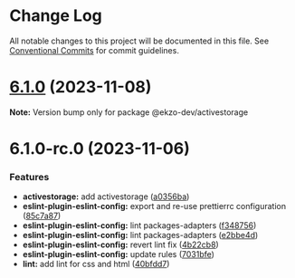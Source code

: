 # Change Log

All notable changes to this project will be documented in this file.
See [Conventional Commits](https://conventionalcommits.org) for commit guidelines.

# [6.1.0](https://github.com/ekzo-dev/aurelia-components/compare/@ekzo-dev/activestorage@6.1.0-rc.0...@ekzo-dev/activestorage@6.1.0) (2023-11-08)

**Note:** Version bump only for package @ekzo-dev/activestorage





# 6.1.0-rc.0 (2023-11-06)


### Features

* **activestorage:** add activestorage ([a0356ba](https://github.com/ekzo-dev/aurelia-components/commit/a0356ba3a0408983ffeeddc92c27de2b518dba42))
* **eslint-plugin-eslint-config:** export and re-use prettierrc configuration ([85c7a87](https://github.com/ekzo-dev/aurelia-components/commit/85c7a87c7ae02a0d91ae63d44dc7ffc5bc3180b5))
* **eslint-plugin-eslint-config:** lint packages-adapters ([f348756](https://github.com/ekzo-dev/aurelia-components/commit/f34875618f206c7a0e85efd23cf413745af331cb))
* **eslint-plugin-eslint-config:** lint packages-adapters ([e2bbe4d](https://github.com/ekzo-dev/aurelia-components/commit/e2bbe4d0d3ff8449191861396e0db743935a5035))
* **eslint-plugin-eslint-config:** revert lint fix ([4b22cb8](https://github.com/ekzo-dev/aurelia-components/commit/4b22cb80c1e38a5e6bc13d05c804941830606823))
* **eslint-plugin-eslint-config:** update rules ([7031bfe](https://github.com/ekzo-dev/aurelia-components/commit/7031bfe1b1c5cab9ab283689b644b7758957e1ff))
* **lint:** add lint for css and html ([40bfdd7](https://github.com/ekzo-dev/aurelia-components/commit/40bfdd7122637e7e32659f1a9db233afb4bf3622))

